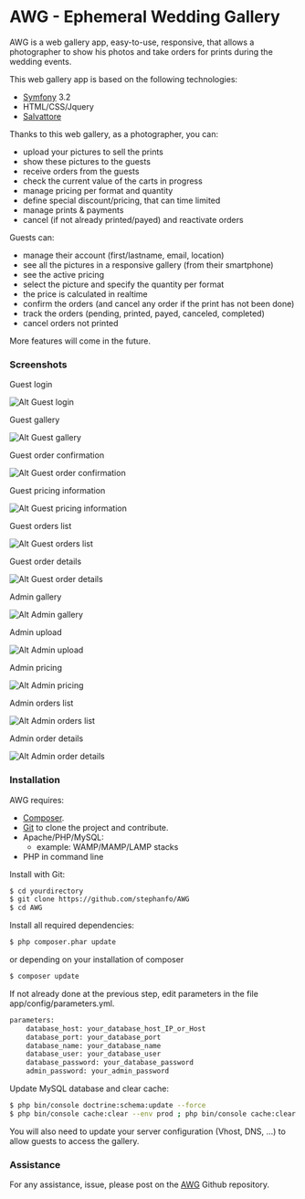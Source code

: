 # AWG - Ephemeral Wedding Gallery

AWG is a web gallery app, easy-to-use, responsive, that allows a photographer to show his photos and take orders for prints during the wedding events.

This web gallery app is based on the following technologies:
  - [Symfony](https://symfony.com/download) 3.2
  - HTML/CSS/Jquery
  - [Salvattore](http://salvattore.com)

Thanks to this web gallery, as a photographer, you can:
  - upload your pictures to sell the prints
  - show these pictures to the guests
  - receive orders from the guests
  - check the current value of the carts in progress
  - manage pricing per format and quantity
  - define special discount/pricing, that can time limited
  - manage prints & payments
  - cancel (if not already printed/payed) and reactivate orders

Guests can:
  - manage their account (first/lastname, email, location)
  - see all the pictures in a responsive gallery (from their smartphone)
  - see the active pricing
  - select the picture and specify the quantity per format
  - the price is calculated in realtime
  - confirm the orders (and cancel any order if the print has not been done)
  - track the orders (pending, printed, payed, canceled, completed)
  - cancel orders not printed

More features will come in the future.

### Screenshots
Guest login

![Alt Guest login](http://stephane.ratelet.fr/other/AWG/profil.png)

Guest gallery

![Alt Guest gallery](http://stephane.ratelet.fr/other/AWG/gallery.png)

Guest order confirmation

![Alt Guest order confirmation](http://stephane.ratelet.fr/other/AWG/confirmation.png)

Guest pricing information

![Alt Guest pricing information](http://stephane.ratelet.fr/other/AWG/tarifs.png)

Guest orders list

![Alt Guest orders list](http://stephane.ratelet.fr/other/AWG/orders.png)

Guest order details

![Alt Guest order details](http://stephane.ratelet.fr/other/AWG/order-details.png)

Admin gallery

![Alt Admin gallery](http://stephane.ratelet.fr/other/AWG/admin_gallery.png)

Admin upload

![Alt Admin upload](http://stephane.ratelet.fr/other/AWG/admin_upload.png)

Admin pricing

![Alt Admin pricing](http://stephane.ratelet.fr/other/AWG/admin_pricing.png)

Admin orders list

![Alt Admin orders list](http://stephane.ratelet.fr/other/AWG/admin_orders.png)

Admin order details

![Alt Admin order details](http://stephane.ratelet.fr/other/AWG/admin_order-details.png)

### Installation

AWG requires:
  - [Composer](https://getcomposer.org/download/).
  - [Git](https://git-scm.com/downloads) to clone the project and contribute.
  - Apache/PHP/MySQL:
    - example: WAMP/MAMP/LAMP stacks
  - PHP in command line

Install with Git:
```sh
$ cd yourdirectory
$ git clone https://github.com/stephanfo/AWG
$ cd AWG
```
Install all required dependencies:
```sh
$ php composer.phar update
```
or depending on your installation of composer
```sh
$ composer update
```

If not already done at the previous step, edit parameters in the file app/config/parameters.yml.
```sh
parameters:
    database_host: your_database_host_IP_or_Host
    database_port: your_database_port
    database_name: your_database_name
    database_user: your_database_user
    database_password: your_database_password
    admin_password: your_admin_password
```
Update MySQL database and clear cache:
```sh
$ php bin/console doctrine:schema:update --force
$ php bin/console cache:clear --env prod ; php bin/console cache:clear
```
You will also need to update your server configuration (Vhost, DNS, ...) to allow guests to access the gallery.

### Assistance
For any assistance, issue, please post on the [AWG](https://github.com/stephanfo/AWG) Github repository.